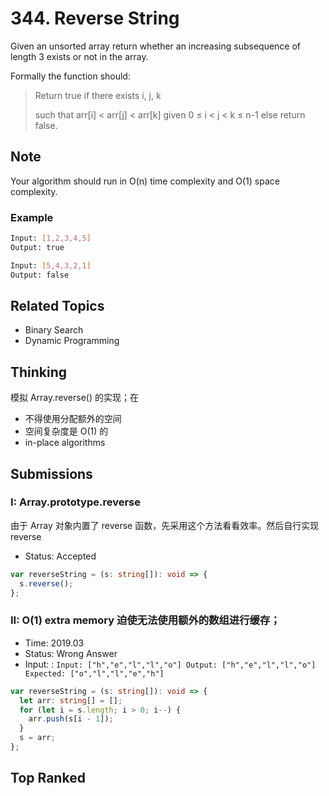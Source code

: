 # 344. Reverse String

Given an unsorted array return whether an increasing subsequence of length 3 exists or not in the array.

Formally the function should:

> Return true if there exists i, j, k
>
> such that arr[i] < arr[j] < arr[k] given 0 ≤ i < j < k ≤ n-1 else return false.

## Note

Your algorithm should run in O(n) time complexity and O(1) space complexity.

### Example

```bash
Input: [1,2,3,4,5]
Output: true
```

```bash
Input: [5,4,3,2,1]
Output: false
```

## Related Topics

- Binary Search
- Dynamic Programming

## Thinking

模拟 Array.reverse() 的实现；在

- 不得使用分配额外的空间
- 空间复杂度是 O(1) 的
- in-place algorithms

## Submissions

### I: Array.prototype.reverse

由于 Array 对象内置了 reverse 函数，先采用这个方法看看效率。然后自行实现 reverse

- Status: Accepted

```typescript
var reverseString = (s: string[]): void => {
  s.reverse();
};
```

### II: O(1) extra memory 迫使无法使用额外的数组进行缓存；

- Time: 2019.03
- Status: Wrong Answer
- Input: : `Input: ["h","e","l","l","o"] Output: ["h","e","l","l","o"] Expected: ["o","l","l","e","h"]`

```typescript
var reverseString = (s: string[]): void => {
  let arr: string[] = [];
  for (let i = s.length; i > 0; i--) {
    arr.push(s[i - 1]);
  }
  s = arr;
};
```

## Top Ranked

